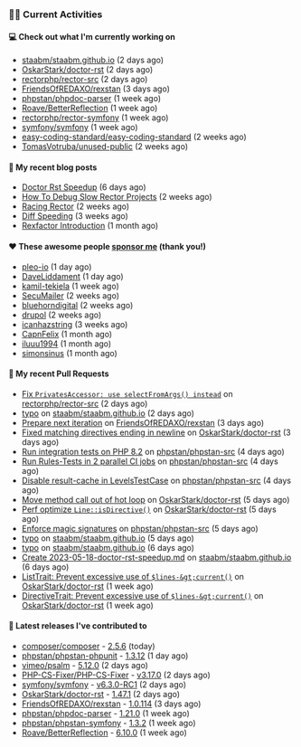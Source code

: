 ### 👨‍💻 Current Activities


#### 💻 Check out what I'm currently working on

- [staabm/staabm.github.io](https://github.com/staabm/staabm.github.io) (2 days ago)
- [OskarStark/doctor-rst](https://github.com/OskarStark/doctor-rst) (2 days ago)
- [rectorphp/rector-src](https://github.com/rectorphp/rector-src) (2 days ago)
- [FriendsOfREDAXO/rexstan](https://github.com/FriendsOfREDAXO/rexstan) (3 days ago)
- [phpstan/phpdoc-parser](https://github.com/phpstan/phpdoc-parser) (1 week ago)
- [Roave/BetterReflection](https://github.com/Roave/BetterReflection) (1 week ago)
- [rectorphp/rector-symfony](https://github.com/rectorphp/rector-symfony) (1 week ago)
- [symfony/symfony](https://github.com/symfony/symfony) (1 week ago)
- [easy-coding-standard/easy-coding-standard](https://github.com/easy-coding-standard/easy-coding-standard) (2 weeks ago)
- [TomasVotruba/unused-public](https://github.com/TomasVotruba/unused-public) (2 weeks ago)


#### 📜 My recent blog posts

- [Doctor Rst Speedup](https://staabm.github.io/2023/05/18/doctor-rst-speedup.html) (6 days ago)
- [How To Debug Slow Rector Projects](https://staabm.github.io/2023/05/10/how-to-debug-slow-rector-projects.html) (2 weeks ago)
- [Racing Rector](https://staabm.github.io/2023/05/06/racing-rector.html) (2 weeks ago)
- [Diff Speeding](https://staabm.github.io/2023/05/01/diff-speeding.html) (3 weeks ago)
- [Rexfactor Introduction](https://staabm.github.io/2023/04/09/rexfactor-introduction.html) (1 month ago)


#### ❤️ These awesome people [sponsor me](https://github.com/sponsors/staabm) (thank you!)

- [pleo-io](https://github.com/pleo-io) (1 day ago)
- [DaveLiddament](https://github.com/DaveLiddament) (1 day ago)
- [kamil-tekiela](https://github.com/kamil-tekiela) (1 week ago)
- [SecuMailer](https://github.com/SecuMailer) (2 weeks ago)
- [bluehorndigital](https://github.com/bluehorndigital) (2 weeks ago)
- [drupol](https://github.com/drupol) (2 weeks ago)
- [icanhazstring](https://github.com/icanhazstring) (3 weeks ago)
- [CapnFelix](https://github.com/CapnFelix) (1 month ago)
- [iluuu1994](https://github.com/iluuu1994) (1 month ago)
- [simonsinus](https://github.com/simonsinus) (1 month ago)


#### 🔨 My recent Pull Requests

- [Fix `PrivatesAccessor: use selectFromArgs() instead`](https://github.com/rectorphp/rector-src/pull/3923) on [rectorphp/rector-src](https://github.com/rectorphp/rector-src) (2 days ago)
- [typo](https://github.com/staabm/staabm.github.io/pull/81) on [staabm/staabm.github.io](https://github.com/staabm/staabm.github.io) (2 days ago)
- [Prepare next iteration](https://github.com/FriendsOfREDAXO/rexstan/pull/505) on [FriendsOfREDAXO/rexstan](https://github.com/FriendsOfREDAXO/rexstan) (3 days ago)
- [Fixed matching directives ending in newline](https://github.com/OskarStark/doctor-rst/pull/1414) on [OskarStark/doctor-rst](https://github.com/OskarStark/doctor-rst) (3 days ago)
- [Run integration tests on PHP 8.2](https://github.com/phpstan/phpstan-src/pull/2413) on [phpstan/phpstan-src](https://github.com/phpstan/phpstan-src) (4 days ago)
- [Run Rules-Tests in 2 parallel CI jobs](https://github.com/phpstan/phpstan-src/pull/2412) on [phpstan/phpstan-src](https://github.com/phpstan/phpstan-src) (4 days ago)
- [Disable result-cache in LevelsTestCase](https://github.com/phpstan/phpstan-src/pull/2411) on [phpstan/phpstan-src](https://github.com/phpstan/phpstan-src) (4 days ago)
- [Move method call out of hot loop](https://github.com/OskarStark/doctor-rst/pull/1413) on [OskarStark/doctor-rst](https://github.com/OskarStark/doctor-rst) (5 days ago)
- [Perf optimize `Line::isDirective()`](https://github.com/OskarStark/doctor-rst/pull/1412) on [OskarStark/doctor-rst](https://github.com/OskarStark/doctor-rst) (5 days ago)
- [Enforce magic signatures](https://github.com/phpstan/phpstan-src/pull/2409) on [phpstan/phpstan-src](https://github.com/phpstan/phpstan-src) (5 days ago)
- [typo](https://github.com/staabm/staabm.github.io/pull/80) on [staabm/staabm.github.io](https://github.com/staabm/staabm.github.io) (5 days ago)
- [typo](https://github.com/staabm/staabm.github.io/pull/79) on [staabm/staabm.github.io](https://github.com/staabm/staabm.github.io) (6 days ago)
- [Create 2023-05-18-doctor-rst-speedup.md](https://github.com/staabm/staabm.github.io/pull/78) on [staabm/staabm.github.io](https://github.com/staabm/staabm.github.io) (6 days ago)
- [ListTrait: Prevent excessive use of `$lines-&gt;current()`](https://github.com/OskarStark/doctor-rst/pull/1410) on [OskarStark/doctor-rst](https://github.com/OskarStark/doctor-rst) (1 week ago)
- [DirectiveTrait: Prevent excessive use of `$lines-&gt;current()`](https://github.com/OskarStark/doctor-rst/pull/1409) on [OskarStark/doctor-rst](https://github.com/OskarStark/doctor-rst) (1 week ago)


#### 🔭 Latest releases I've contributed to

- [composer/composer](https://github.com/composer/composer) - [2.5.6](https://github.com/composer/composer/releases/tag/2.5.6) (today)
- [phpstan/phpstan-phpunit](https://github.com/phpstan/phpstan-phpunit) - [1.3.12](https://github.com/phpstan/phpstan-phpunit/releases/tag/1.3.12) (1 day ago)
- [vimeo/psalm](https://github.com/vimeo/psalm) - [5.12.0](https://github.com/vimeo/psalm/releases/tag/5.12.0) (2 days ago)
- [PHP-CS-Fixer/PHP-CS-Fixer](https://github.com/PHP-CS-Fixer/PHP-CS-Fixer) - [v3.17.0](https://github.com/PHP-CS-Fixer/PHP-CS-Fixer/releases/tag/v3.17.0) (2 days ago)
- [symfony/symfony](https://github.com/symfony/symfony) - [v6.3.0-RC1](https://github.com/symfony/symfony/releases/tag/v6.3.0-RC1) (2 days ago)
- [OskarStark/doctor-rst](https://github.com/OskarStark/doctor-rst) - [1.47.1](https://github.com/OskarStark/doctor-rst/releases/tag/1.47.1) (2 days ago)
- [FriendsOfREDAXO/rexstan](https://github.com/FriendsOfREDAXO/rexstan) - [1.0.114](https://github.com/FriendsOfREDAXO/rexstan/releases/tag/1.0.114) (3 days ago)
- [phpstan/phpdoc-parser](https://github.com/phpstan/phpdoc-parser) - [1.21.0](https://github.com/phpstan/phpdoc-parser/releases/tag/1.21.0) (1 week ago)
- [phpstan/phpstan-symfony](https://github.com/phpstan/phpstan-symfony) - [1.3.2](https://github.com/phpstan/phpstan-symfony/releases/tag/1.3.2) (1 week ago)
- [Roave/BetterReflection](https://github.com/Roave/BetterReflection) - [6.10.0](https://github.com/Roave/BetterReflection/releases/tag/6.10.0) (1 week ago)
